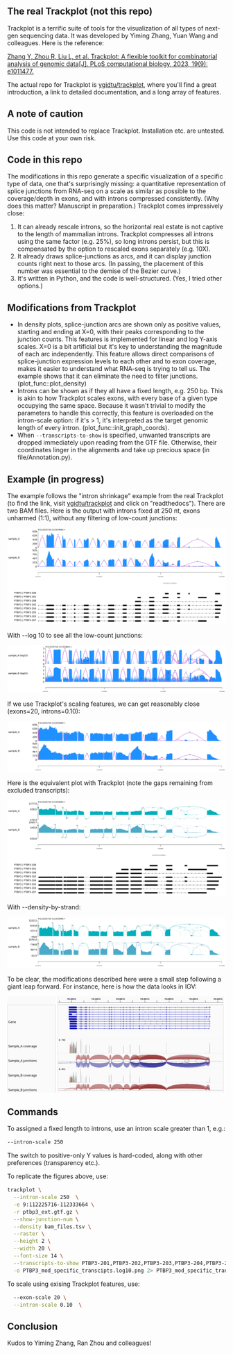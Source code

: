 ## The real Trackplot (not this repo)

Trackplot is a terrific suite of tools for the visualization of all types of next-gen sequencing data. It was developed by Yiming Zhang, Yuan Wang and colleagues. Here is the reference:

[Zhang Y, Zhou R, Liu L, et al. Trackplot: A flexible toolkit for combinatorial analysis of genomic data[J]. PLoS computational biology, 2023, 19(9): e1011477.](https://journals.plos.org/ploscompbiol/article?id=10.1371/journal.pcbi.1011477)

The actual repo for Trackplot is [ygidtu/trackplot](https://github.com/ygidtu/trackplot), where you'll find a great introduction, a link to detailed documentation, and a long array of features.

## A note of caution

This code is not intended to replace Trackplot. Installation etc. are untested. Use this code at your own risk. 

## Code in this repo

The modifications in this repo generate a specific visualization of a specific type of data, one that's surprisingly missing: a quantitative representation of splice junctions from RNA-seq on a scale as similar as possible to the coverage/depth in exons, and with introns compressed consistently. (Why does this matter? Manuscript in preparation.) Trackplot comes impressively close:
1. It can already rescale introns, so the horizontal real estate is not captive to the length of mammalian introns. Trackplot compresses all introns using the same factor (e.g. 25%), so long introns persist, but this is compensated by the option to rescaled exons separately (e.g. 10X).
2. It already draws splice-junctions as arcs, and it can display junction counts right next to those arcs. (In passing, the placement of this number was essential to the demise of the Bezier curve.)
3. It's written in Python, and the code is well-structured. (Yes, I tried other options.)

## Modifications from Trackplot

- In density plots, splice-junction arcs are shown only as positive values, starting and ending at X=0, with their peaks corresponding to the junction counts. This features is implemented for linear and log Y-axis scales. X=0 is a bit artificial but it's key to understanding the magnitude of each arc independently. This  feature allows direct comparisons of splice-junction expression levels to each other and to exon coverage, makes it easier to understand what RNA-seq is trying to tell us. The example shows that it can eliminate the need to filter junctions. (plot_func::plot_density)
- Introns can be shown as if they all have a fixed length, e.g. 250 bp. This is akin to how Trackplot scales exons, with every base of a given type occupying the same space. Because it wasn't trivial to modify the parameters to handle this correctly, this feature is overloaded on the intron-scale option: if it's > 1, it's interpreted as the target genomic length of every intron. (plot_func::init_graph_coords).
- When `--transcripts-to-show` is specified, unwanted transcripts are dropped immediately upon reading from the GTF file. Otherwise, their coordinates linger in the alignments and take up precious space (in file/Annotation.py).

## Example (in progress)

The example follows the "intron shrinkage" example from the real Trackplot (to find the link, visit [ygidtu/trackplot](https://github.com/ygidtu/trackplot) and click on "readthedocs"). There are two BAM files. Here is the output with introns fixed at 250 nt, exons unharmed (1:1), without any filtering of low-count junctions:

![](docs/PTBP3_mod_specific_transcipts.png)

With --log 10 to see all the low-count junctions:

![](docs/PTBP3_mod_specific_transcipts_log10_edit.png)

If we use Trackplot's scaling features, we can get reasonably close (exons=20, introns=0.10):

![](docs/PTBP3_mod_specific_transcipts_introns_and_exons_scaled.png)

Here is the equivalent plot with Trackplot (note the gaps remaining from excluded transcripts):

![](docs/PTBP3_trackplot_specific_trans_all_junctions.exons.20.introns.0.10.png)

With --density-by-strand:

![](docs/PTBP3_trackplot_all_junctions_specific_transcripts_by_strand_edit.png)


To be clear, the modifications described here were a small step following a giant leap forward. For instance, here is how the data looks in IGV:

![](docs/ptbp3_igv_2.png)

## Commands

To assigned a fixed length to introns, use an intron scale greater than 1, e.g.:

```bash
--intron-scale 250
```

The switch to positive-only Y values is hard-coded, along with other preferences (transparency etc.).

To replicate the figures above, use:

```bash
trackplot \
  --intron-scale 250  \
  -e 9:112225716-112333664 \
  -r ptbp3_ext.gtf.gz \
  --show-junction-num \
  --density bam_files.tsv \
  --raster \
  --height 2 \
  --width 20 \
  --font-size 14 \
  --transcripts-to-show PTBP3-201,PTBP3-202,PTBP3-203,PTBP3-204,PTBP3-205,PTBP3-206,PTBP3-207,PTBP3-208 \
  -o PTBP3_mod_specific_transcipts.log10.png 2> PTBP3_mod_specific_transcipts.log10.png.log &
```

To scale using exising Trackplot features, use:

```bash
  --exon-scale 20 \
  --intron-scale 0.10  \
```
  
## Conclusion

Kudos to Yiming Zhang, Ran Zhou and colleagues!

